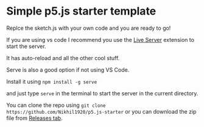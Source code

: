 # Simple p5.js starter template

Replce the sketch.js with your own code and you are ready to go!

If you are using vs code I recommend you use the [Live Server]() extension to start the server.

It has auto-reload and all the other cool stuff.

Serve is also a good option if not using VS Code.

Install it using `npm install -g serve`

and just type `serve` in the terminal to start the server in the current directory.

You can clone the repo using `git clone https://github.com/Nikhil1920/p5.js-starter` or you can download the zip file from [Releases tab](https://github.com/Nikhil1920/p5.js-starter/releases).
